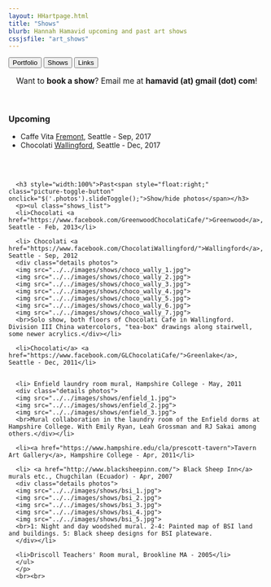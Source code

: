 ```yaml
---
layout: HHartpage.html
title: "Shows"
blurb: Hannah Hamavid upcoming and past art shows
cssjsfile: "art_shows"
---
```

<a href="../portfolio"><button class="btn white">Portfolio</button></a>
      <a href="../shows"><button class="btn"></i>Shows</button></a>
      <a href="../links"><button class="btn white"></i>Links</button></a>
    </nav>
  </header>

<!-- Main content -->
<div class="container" id="shows">
    <!--<div id="bookshow">
      <h3 style="text-align:center;">Book a show</h3>
      <p style="text-align:center;">Want to decorate your caf&#xE9;, school, or basement with my art? Please <a href="../../about" style="text-decoration:underline;">contact me</a> for details.</p><br>
    </div>-->
    <p style="font-size:1.1em;text-align:center;">Want to <span style="font-weight:bold;">book a show</span>? Email me at <span class="text-teal" style="font-weight:bold;">hamavid (at) gmail (dot) com</span>!</p>

<div id="mainshows">
      <br>
      <h3>Upcoming</h3>
      <p><ul class="shows_list">
      <li>Caffe Vita <a href="http://www.caffevita.com/locations/wa/fremont">Fremont</a>, Seattle - Sep, 2017</li>
      <li>Chocolati <a href="https://www.facebook.com/ChocolatiWallingford/">Wallingford</a>, Seattle - Dec, 2017</li>
      </ul></p><br><br>

      <h3 style="width:100%">Past<span style="float:right;" class="picture-toggle-button" onclick="$('.photos').slideToggle();">Show/hide photos</span></h3>
      <p><ul class="shows_list">
      <li>Chocolati <a href="https://www.facebook.com/GreenwoodChocolatiCafe/">Greenwood</a>, Seattle - Feb, 2013</li>

      <li> Chocolati <a href="https://www.facebook.com/ChocolatiWallingford/">Wallingford</a>, Seattle - Sep, 2012
      <div class="details photos">
      <img src="../../images/shows/choco_wally_1.jpg">
      <img src="../../images/shows/choco_wally_2.jpg">
      <img src="../../images/shows/choco_wally_3.jpg">
      <img src="../../images/shows/choco_wally_4.jpg">
      <img src="../../images/shows/choco_wally_5.jpg">
      <img src="../../images/shows/choco_wally_6.jpg">
      <img src="../../images/shows/choco_wally_7.jpg">
      <br>Solo show, both floors of Chocolati Cafe in Wallingford. Division III China watercolors, "tea-box" drawings along stairwell, some newer acrylics.</div></li>

      <li>Chocolati</a> <a href="https://www.facebook.com/GLChocolatiCafe/">Greenlake</a>, Seattle - Dec, 2011</li>


      <li> Enfield laundry room mural, Hampshire College - May, 2011
      <div class="details photos">
      <img src="../../images/shows/enfield_1.jpg">
      <img src="../../images/shows/enfield_2.jpg">
      <img src="../../images/shows/enfield_3.jpg">
      <br>Mural collaboration in the laundry room of the Enfield dorms at Hampshire College. With Emily Ryan, Leah Grossman and RJ Sakai among others.</div></li>

      <li><a href="https://www.hampshire.edu/cla/prescott-tavern">Tavern Art Gallery</a>, Hampshire College - Apr, 2011</li> 

      <li> <a href="http://www.blacksheepinn.com/"> Black Sheep Inn</a> murals etc., Chugchilan (Ecuador) - Apr, 2007
      <div class="details photos">
      <img src="../../images/shows/bsi_1.jpg">
      <img src="../../images/shows/bsi_2.jpg">
      <img src="../../images/shows/bsi_3.jpg">
      <img src="../../images/shows/bsi_4.jpg">
      <img src="../../images/shows/bsi_5.jpg">
      <br>1: Night and day woodshed mural. 2-4: Painted map of BSI land and buildings. 5: Black sheep designs for BSI plateware.
      </div></li>

      <li>Driscoll Teachers' Room mural, Brookline MA - 2005</li>
      </ul>
      </p>
      <br><br>
</div>
</div>
</div>
